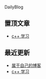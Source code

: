 DailyBlog



## 置顶文章

- [c++ 学习](https://github.com/Zhonghe-zhao/DailyBlog/issues/2)

## 最近更新

- [属于自己的博客](https://github.com/Zhonghe-zhao/DailyBlog/issues/1)
- [c++ 学习](https://github.com/Zhonghe-zhao/DailyBlog/issues/2)